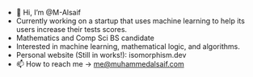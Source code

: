 - 👋 Hi, I’m @M-Alsaif
- Currently working on a startup that uses machine learning to help its users increase their tests scores. 
- Mathematics and Comp Sci BS candidate
- Interested in machine learning, mathematical logic, and algorithms.
- Personal website (Still in works!): isomorphism.dev
- 📫 How to reach me -> me@muhammedalsaif.com


